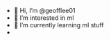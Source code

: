 - 👋 Hi, I’m @geofflee01
- 👀 I’m interested in ml
- 🌱 I’m currently learning ml stuff
- 
<!---
geofflee01/geofflee01 is a ✨ special ✨ repository because its `README.md` (this file) appears on your GitHub profile.
You can click the Preview link to take a look at your changes.
--->
